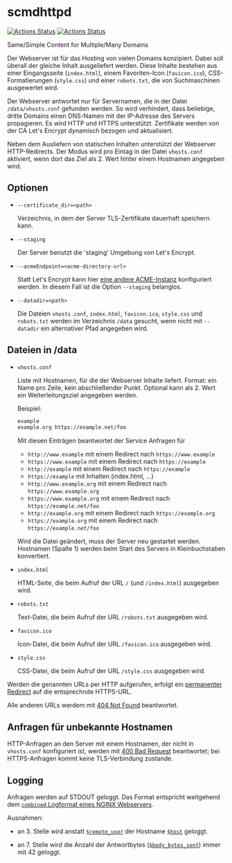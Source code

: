 # scmdhttpd

[![Actions Status](https://github.com/andreasschulze/scmdhttpd/workflows/Go%20Build/badge.svg)](https://github.com/andreasschulze/scmdhttpd/actions?query=workflow%3AGo%20Build)
[![Actions Status](https://github.com/andreasschulze/scmdhttpd/workflows/CodeQL/badge.svg)](https://github.com/andreasschulze/scmdhttpd/actions?query=workflow%3ACodeQL)

Same/Simple Content for Multiple/Many Domains

Der Webserver ist für das Hosting von vielen Domains konzipiert. Dabei soll
überall der gleiche Inhalt ausgeliefert werden. Diese Inhalte bestehen aus
einer Eingangsseite (`index.html`), einem Favoriten-Icon (`favicon.ico`),
CSS-Formatierungen (`style.css`) und einer `robots.txt`, die von Suchmaschinen
ausgewertet wird.

Der Webserver antwortet nur für Servernamen, die in der Datei
`/data/vhosts.conf` gefunden werden. So wird verhindert, dass beliebige, dritte
Domains einen DNS-Namen mit der IP-Adresse des Servers propagieren. Es wird
HTTP und HTTPS unterstützt. Zertifikate werden von der CA Let's Encrypt
dynamisch bezogen und aktualisiert.

Neben dem Ausliefern von statischen Inhalten unterstützt der Webserver
HTTP-Redirects.  Der Modus wird pro Eintag in der Datei `vhosts.conf` aktiviert,
wenn dort das Ziel als 2. Wert hinter einem Hostnamen angegeben wird.

## Optionen

* `--certificate_dir=<path>`

  Verzeichnis, in dem der Server TLS-Zertifikate dauerhaft speichern kann.

* `--staging`

  Der Server benutzt die 'staging' Umgebung von Let's Encrypt.

* `--acmeEndpoint=<acme-directory-url>`

  Statt Let's Encrypt kann hier [eine andere ACME-Instanz](https://tools.ietf.org/html/rfc8555#section-7.1.1)
  konfiguriert werden. In diesem Fall ist die Option `--staging` belanglos.

* `--datadir=<path>`

  Die Dateien `vhosts.conf`, `index.html`, `favicon.ico`, `style.css` und
  `robots.txt` werden im Verzeichnis `/data` gesucht, wenn nicht mit `--datadir`
  ein alternativer Pfad angegeben wird.

## Dateien in /data

* `vhosts.conf`

  Liste mit Hostnamen, für die der Webserver Inhalte liefert. Format: ein
  Name pro Zeile, kein abschließender Punkt. Optional kann als 2. Wert ein
  Weiterleitungsziel angegeben werden.

  Beispiel:

  ```txt
  example
  example.org https://example.net/foo
  ```

  Mit diesen Einträgen beantwortet der Service Anfragen für

  * `http://www.example` mit einem Redirect nach `https://www.example`
  * `https://www.example` mit einem Redirect nach `https://example`
  * `http://example` mit einem Redirect nach `https://example`
  * `https://example` mit Inhalten (index.html, ...)
  * `http://www.example.org` mit einem Redirect nach `https://www.example.org`
  * `https://www.example.org` mit einem Redirect nach `https://example.net/foo`
  * `http://example.org` mit einem Redirect nach `https://example.org`
  * `https://example.org` mit einem Redirect nach `https://example.net/foo`

  Wird die Datei geändert, muss der Server neu gestartet werden. Hostnamen
 (Spalte 1) werden beim Start des Servers in Kleinbuchstaben konvertiert.

* `index.html`

  HTML-Seite, die beim Aufruf der URL `/` (und `/index.html`) ausgegeben wird.

* `robots.txt`

  Text-Datei, die beim Aufruf der URL `/robots.txt` ausgegeben wird.

* `favicon.ico`

  Icon-Datei, die beim Aufruf der URL `/favicon.ico` ausgegeben wird.

* `style.css`

  CSS-Datei, die beim Aufruf der URL `/style.css` ausgegeben wird.

Werden die genannten URLs per HTTP aufgerufen, erfolgt ein
[permanenter Redirect](https://tools.ietf.org/html/rfc7231#section-6.4.2)
auf die entsprechnde HTTPS-URL.

Alle anderen URLs werdem mit [404 Not Found](https://tools.ietf.org/html/rfc7231#section-6.5.4)
beantwortet.

## Anfragen für unbekannte Hostnamen

HTTP-Anfragen an den Server mit einem Hostnamen, der nicht in `vhosts.conf`
konfiguriert ist, werden mit [400 Bad Request](https://datatracker.ietf.org/doc/html/rfc7231#section-6.5.1)
beantwortet; bei HTTPS-Anfragen kommt keine TLS-Verbindung zustande.

## Logging

Anfragen werden auf STDOUT geloggt. Das Format entspricht weitgehend dem
[`combined` Logformat eines NGINX Webservers](https://nginx.org/r/log_format).

Ausnahmen:

* an 3. Stelle wird anstatt [`$remote_user`](https://nginx.org/en/docs/http/ngx_http_core_module.html#var_remote_user)
der Hostname [`$host`](https://nginx.org/en/docs/http/ngx_http_core_module.html#var_host)
geloggt.

* an 7. Stelle wird die Anzahl der Antwortbytes ([`$body_bytes_sent`](https://nginx.org/en/docs/http/ngx_http_core_module.html#var_body_bytes_sent))
immer mit 42 geloggt.
